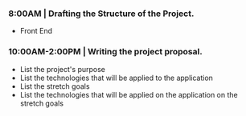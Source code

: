  ### 8:00AM | Drafting the Structure of the Project.
  - Front End 
### 10:00AM-2:00PM | Writing the project proposal.
 - List the project's purpose
 - List the technologies that will be applied to the application 
 - List the stretch goals 
 - List the technologies that will be applied on the application on the stretch goals

 